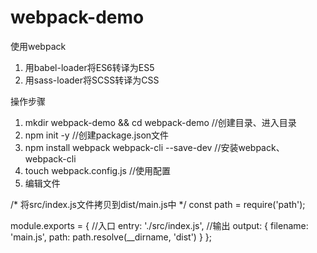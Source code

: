 # webpack-demo

使用webpack
1. 用babel-loader将ES6转译为ES5
2. 用sass-loader将SCSS转译为CSS


操作步骤
1. mkdir webpack-demo && cd webpack-demo //创建目录、进入目录
2. npm init -y  //创建package.json文件
3. npm install webpack webpack-cli --save-dev  //安装webpack、webpack-cli
4. touch webpack.config.js //使用配置
5. 编辑文件

/* 将src/index.js文件拷贝到dist/main.js中 */
  const path = require('path');

  module.exports = {
    //入口
    entry: './src/index.js',
    //输出
    output: {
      filename: 'main.js',
      path: path.resolve(__dirname, 'dist')
    }
  };


